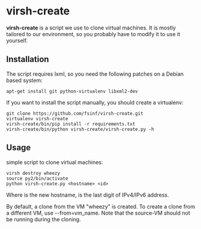 virsh-create
============

**virsh-create** is a script we use to clone virtual machines. It is mostly
tailored to our environment, so you probably have to modify it to use it
yourself.

Installation
------------

The script requires lxml, so you need the following patches on a Debian based
system:

    apt-get install git python-virtualenv libxml2-dev

If you want to install the script manually, you should create a virtualenv:

    git clone https://github.com/fsinf/virsh-create.git
    virtualenv virsh-create
    virsh-create/bin/pip install -r requirements.txt
    virsh-create/bin/python virsh-create/virsh-create.py -h

Usage 
-----

simple script to clone virtual machines:

    virsh destroy wheezy
    source py2/bin/activate
    python virsh-create.py <hostname> <id>

Where <hostname> is the new hostname, <id> is the last digit of IPv4/IPv6 address. 

By default, a clone from the VM "wheezy" is created. To create a clone from a
different VM, use --from=vm_name. Note that the source-VM should not be
running during the cloning.
